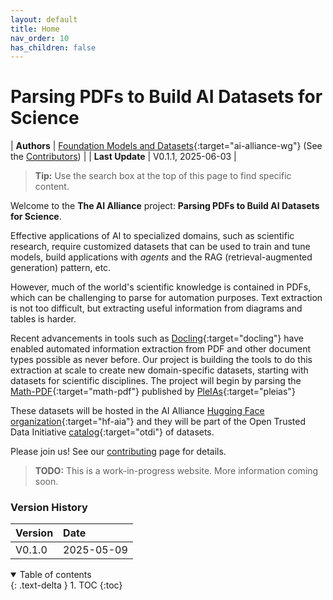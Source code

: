 ```yaml
---
layout: default
title: Home
nav_order: 10
has_children: false
---
```


# Parsing PDFs to Build AI Datasets for Science

| **Authors**     | [Foundation Models and Datasets](https://thealliance.ai/focus-areas/foundation-models){:target="ai-alliance-wg"} (See the [Contributors]({{site.baseurl}}/contributing/#contributors)) |
| **Last Update** | V0.1.1, 2025-06-03 |

> **Tip:** Use the search box at the top of this page to find specific content.

Welcome to the **The AI Alliance** project: **Parsing PDFs to Build AI Datasets for Science**. 

Effective applications of AI to specialized domains, such as scientific research, require customized datasets that can be used to train and tune models, build applications with _agents_ and the RAG (retrieval-augmented generation) pattern, etc.

However, much of the world's scientific knowledge is contained in PDFs, which can be challenging to parse for automation purposes. Text extraction is not too difficult, but extracting useful information from diagrams and tables is harder.

Recent advancements in tools such as [Docling](https://docling-project.github.io/docling/){:target="docling"} have enabled automated information extraction from PDF and other document types possible as never before. Our project is building the tools to do this extraction at scale to create new domain-specific datasets, starting with datasets for scientific disciplines. The project will begin by parsing the [Math-PDF](https://huggingface.co/datasets/PleIAs/Math-PDF){:target="math-pdf"} published by [PleIAs](https://pleias.fr){:target="pleias"}

These datasets will be hosted in the AI Alliance [Hugging Face organization](https://huggingface.co/aialliance){:target="hf-aia"} and they will be part of the Open Trusted Data Initiative [catalog](https://the-ai-alliance.github.io/open-trusted-data-initiative/catalog/){:target="otdi"} of datasets.

Please join us! See our [contributing]({{site.baseurl}}/contributing) page for details.

> **TODO:** This is a work-in-progress website. More information coming soon.


### Version History

| Version  | Date       |
| :------- | :--------- |
| V0.1.0   | 2025-05-09 |

<details open markdown="block">
  <summary>
    Table of contents
  </summary>
  {: .text-delta }
1. TOC
{:toc}
</details>
